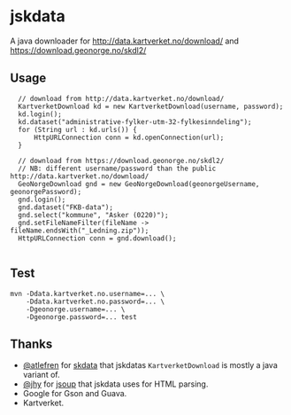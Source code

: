 # jskdata

A java downloader for http://data.kartverket.no/download/ and https://download.geonorge.no/skdl2/

## Usage
```
  // download from http://data.kartverket.no/download/
  KartverketDownload kd = new KartverketDownload(username, password);
  kd.login();
  kd.dataset("administrative-fylker-utm-32-fylkesinndeling");
  for (String url : kd.urls()) {
      HttpURLConnection conn = kd.openConnection(url);
  }
  
  // download from https://download.geonorge.no/skdl2/
  // NB: different username/password than the public http://data.kartverket.no/download/
  GeoNorgeDownload gnd = new GeoNorgeDownload(geonorgeUsername, geonorgePassword);
  gnd.login();
  gnd.dataset("FKB-data");
  gnd.select("kommune", "Asker (0220)");
  gnd.setFileNameFilter(fileName -> fileName.endsWith("_Ledning.zip"));
  HttpURLConnection conn = gnd.download();
  
```

## Test
```
mvn -Ddata.kartverket.no.username=... \
    -Ddata.kartverket.no.password=... \
    -Dgeonorge.username=... \
    -Dgeonorge.password=... test
```

## Thanks
* [@atlefren](https://github.com/atlefren/) for [skdata](https://github.com/atlefren/skdata) that jskdatas `KartverketDownload` is mostly a java variant of.
* [@jhy](https://github.com/jhy/) for [jsoup](https://github.com/jhy/jsoup) that jskdata uses for HTML parsing.
* Google for Gson and Guava.
* Kartverket.

